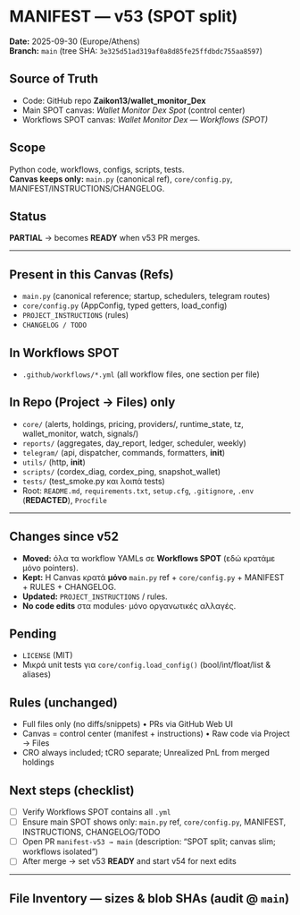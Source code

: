 # MANIFEST — v53 (SPOT split)

**Date:** 2025-09-30 (Europe/Athens)  
**Branch:** `main` (tree SHA: `3e325d51ad319af0a8d85fe25ffdbdc755aa8597`)

## Source of Truth
- Code: GitHub repo **Zaikon13/wallet_monitor_Dex**
- Main SPOT canvas: *Wallet Monitor Dex Spot* (control center)
- Workflows SPOT canvas: *Wallet Monitor Dex — Workflows (SPOT)*

## Scope
Python code, workflows, configs, scripts, tests.  
**Canvas keeps only:** `main.py` (canonical ref), `core/config.py`, MANIFEST/INSTRUCTIONS/CHANGELOG.

## Status
**PARTIAL** → becomes **READY** when v53 PR merges.

---

## Present in this Canvas (Refs)
- `main.py` (canonical reference; startup, schedulers, telegram routes)
- `core/config.py` (AppConfig, typed getters, load_config)
- `PROJECT_INSTRUCTIONS` (rules)
- `CHANGELOG / TODO`

## In Workflows SPOT
- `.github/workflows/*.yml` (all workflow files, one section per file)

## In Repo (Project → Files) only
- `core/` (alerts, holdings, pricing, providers/, runtime_state, tz, wallet_monitor, watch, signals/)
- `reports/` (aggregates, day_report, ledger, scheduler, weekly)
- `telegram/` (api, dispatcher, commands, formatters, __init__)
- `utils/` (http, __init__)
- `scripts/` (cordex_diag, cordex_ping, snapshot_wallet)
- `tests/` (test_smoke.py και λοιπά tests)
- Root: `README.md`, `requirements.txt`, `setup.cfg`, `.gitignore`, `.env` (**REDACTED**), `Procfile`

---

## Changes since v52
- **Moved:** όλα τα workflow YAMLs σε **Workflows SPOT** (εδώ κρατάμε μόνο pointers).
- **Kept:** Η Canvas κρατά **μόνο** `main.py` ref + `core/config.py` + MANIFEST + RULES + CHANGELOG.
- **Updated:** `PROJECT_INSTRUCTIONS` / rules.
- **No code edits** στα modules· μόνο οργανωτικές αλλαγές.

## Pending
- `LICENSE` (MIT)
- Μικρά unit tests για `core/config.load_config()` (bool/int/float/list & aliases)

## Rules (unchanged)
- Full files only (no diffs/snippets) • PRs via GitHub Web UI  
- Canvas = control center (manifest + instructions) • Raw code via Project → Files  
- CRO always included; tCRO separate; Unrealized PnL from merged holdings

## Next steps (checklist)
- [ ] Verify Workflows SPOT contains all `.yml`
- [ ] Ensure main SPOT shows only: `main.py` ref, `core/config.py`, MANIFEST, INSTRUCTIONS, CHANGELOG/TODO
- [ ] Open PR `manifest-v53 → main` (description: “SPOT split; canvas slim; workflows isolated”)
- [ ] After merge → set v53 **READY** and start v54 for next edits

---

## File Inventory — sizes & blob SHAs (audit @ `main`)

